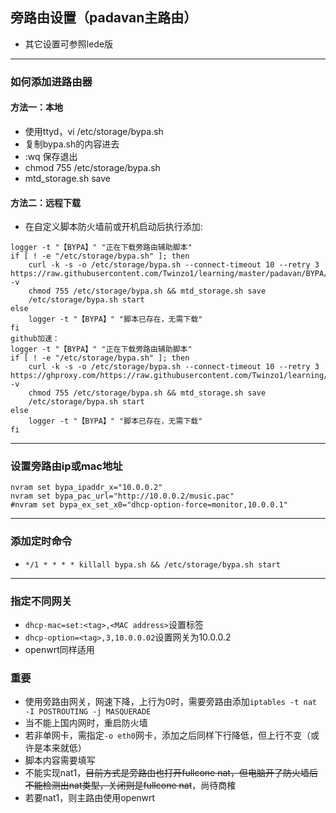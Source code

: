 ## 旁路由设置（padavan主路由）
* 其它设置可参照lede版

----
### 如何添加进路由器
#### 方法一：本地
* 使用ttyd，vi /etc/storage/bypa.sh
* 复制bypa.sh的内容进去
* :wq 保存退出
* chmod 755 /etc/storage/bypa.sh
* mtd_storage.sh save

#### 方法二：远程下载
* 在自定义脚本防火墙前或开机启动后执行添加:
```
logger -t "【BYPA】" "正在下载旁路由辅助脚本"
if [ ! -e "/etc/storage/bypa.sh" ]; then
    curl -k -s -o /etc/storage/bypa.sh --connect-timeout 10 --retry 3 https://raw.githubusercontent.com/Twinzo1/learning/master/padavan/BYPA/bypa.sh -v
    chmod 755 /etc/storage/bypa.sh && mtd_storage.sh save
    /etc/storage/bypa.sh start
else
    logger -t "【BYPA】" "脚本已存在，无需下载"
fi
github加速：
logger -t "【BYPA】" "正在下载旁路由辅助脚本"
if [ ! -e "/etc/storage/bypa.sh" ]; then
    curl -k -s -o /etc/storage/bypa.sh --connect-timeout 10 --retry 3 https://ghproxy.com/https://raw.githubusercontent.com/Twinzo1/learning/master/padavan/BYPA/bypa.sh -v
    chmod 755 /etc/storage/bypa.sh && mtd_storage.sh save
    /etc/storage/bypa.sh start
else
    logger -t "【BYPA】" "脚本已存在，无需下载"
fi
```
------------
### 设置旁路由ip或mac地址
``` 
nvram set bypa_ipaddr_x="10.0.0.2"
nvram set bypa_pac_url="http://10.0.0.2/music.pac"
#nvram set bypa_ex_set_x0="dhcp-option-force=monitor,10.0.0.1"
```
-----
### 添加定时命令
* ``` */1 * * * * killall bypa.sh && /etc/storage/bypa.sh start ```
-----
### 指定不同网关
* ```dhcp-mac=set:<tag>,<MAC address>```设置标签
* ```dhcp-option=<tag>,3,10.0.0.02```设置网关为10.0.0.2
* openwrt同样适用
### 重要
* 使用旁路由网关，网速下降，上行为0时，需要旁路由添加```iptables -t nat -I POSTROUTING -j MASQUERADE```
* 当不能上国内网时，重启防火墙
* 若非单网卡，需指定```-o eth0```网卡，添加之后同样下行降低，但上行不变（或许是本来就低）
* 脚本内容需要填写
* 不能实现nat1，~~目前方式是旁路由也打开fullcone nat，但电脑开了防火墙后不能检测出nat类型，关闭则是fullcone nat~~，尚待商榷
* 若要nat1，则主路由使用openwrt
